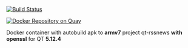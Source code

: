 [![Build Status](https://travis-ci.org/homdx/qt-view.svg?branch=master)](https://travis-ci.org/homdx/qt-view)

[![Docker Repository on Quay](https://quay.io/repository/homdx/qt-view/status "Docker Repository on Quay")](https://quay.io/repository/homdx/qt-view)

Docker container with autobuild apk to **armv7** project qt-rssnews **with openssl** for QT **5.12.4**
